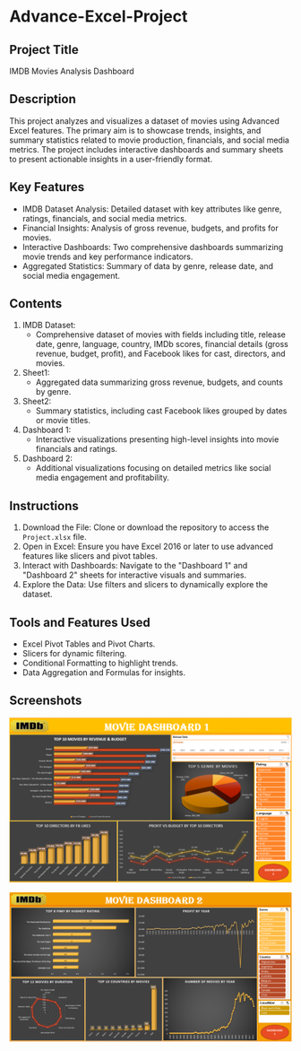 # Advance-Excel-Project
## Project Title
IMDB Movies Analysis Dashboard

## Description
This project analyzes and visualizes a dataset of movies using Advanced Excel features. The primary aim is to showcase trends, insights, and summary statistics related to movie production, financials, and social media metrics. The project includes interactive dashboards and summary sheets to present actionable insights in a user-friendly format.

## Key Features
- IMDB Dataset Analysis: Detailed dataset with key attributes like genre, ratings, financials, and social media metrics.
- Financial Insights: Analysis of gross revenue, budgets, and profits for movies.
- Interactive Dashboards: Two comprehensive dashboards summarizing movie trends and key performance indicators.
- Aggregated Statistics: Summary of data by genre, release date, and social media engagement.

## Contents
1. IMDB Dataset:
   - Comprehensive dataset of movies with fields including title, release date, genre, language, country, IMDb scores, financial details (gross revenue, budget, profit), and Facebook likes for cast, directors, and movies.
2. Sheet1:
   - Aggregated data summarizing gross revenue, budgets, and counts by genre.
3. Sheet2:
   - Summary statistics, including cast Facebook likes grouped by dates or movie titles.
4. Dashboard 1:
   - Interactive visualizations presenting high-level insights into movie financials and ratings.
5. Dashboard 2:
   - Additional visualizations focusing on detailed metrics like social media engagement and profitability.

## Instructions
1. Download the File: Clone or download the repository to access the `Project.xlsx` file.
2. Open in Excel: Ensure you have Excel 2016 or later to use advanced features like slicers and pivot tables.
3. Interact with Dashboards: Navigate to the "Dashboard 1" and "Dashboard 2" sheets for interactive visuals and summaries.
4. Explore the Data: Use filters and slicers to dynamically explore the dataset.

## Tools and Features Used
- Excel Pivot Tables and Pivot Charts.
- Slicers for dynamic filtering.
- Conditional Formatting to highlight trends.
- Data Aggregation and Formulas for insights.

## Screenshots
![Movie analysis 1](Dashboard_1.png)

![Movie analysis 2](Dashboard_2.png)


